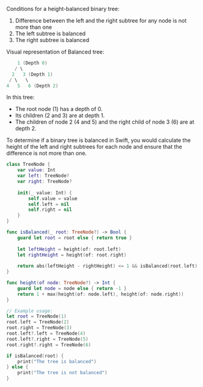 Conditions for a height-balanced binary tree:
1. Difference between the left and the right subtree for any node is not more than one
2. The left subtree is balanced
3. The right subtree is balanced

Visual representation of Balanced tree:
```swift
    1 (Depth 0)
   / \
  2   3 (Depth 1)
 / \   \
4   5   6 (Depth 2)
```
In this tree:
- The root node (1) has a depth of 0.
- Its children (2 and 3) are at depth 1.
- The children of node 2 (4 and 5) and the right child of node 3 (6) are at depth 2.


To determine if a binary tree is balanced in Swift, you would calculate the height of the left and right subtrees for each node and ensure that the difference is not more than one.
```swift
class TreeNode {
    var value: Int
    var left: TreeNode?
    var right: TreeNode?
    
    init(_ value: Int) {
        self.value = value
        self.left = nil
        self.right = nil
    }
}

func isBalanced(_ root: TreeNode?) -> Bool {
    guard let root = root else { return true }
    
    let leftHeight = height(of: root.left)
    let rightHeight = height(of: root.right)
    
    return abs(leftHeight - rightHeight) <= 1 && isBalanced(root.left) && isBalanced(root.right)
}

func height(of node: TreeNode?) -> Int {
    guard let node = node else { return -1 }
    return 1 + max(height(of: node.left), height(of: node.right))
}

// Example usage:
let root = TreeNode(1)
root.left = TreeNode(2)
root.right = TreeNode(3)
root.left?.left = TreeNode(4)
root.left?.right = TreeNode(5)
root.right?.right = TreeNode(6)

if isBalanced(root) {
    print("The tree is balanced")
} else {
    print("The tree is not balanced")
}
```
